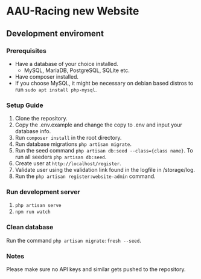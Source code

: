 # AAU-Racing new Website
## Development enviroment
### Prerequisites
- Have a database of your choice installed.
    - MySQL, MariaDB, PostgreSQL, SQLite etc.
- Have composer installed.
- If you choose MySQL, it might be necessary on debian based distros to run `sudo apt install php-mysql`.
### Setup Guide
1. Clone the repository.
2. Copy the .env.example and change the copy to .env and input your database info. 
3. Run `composer install` in the root directory.
4. Run database migrations `php artisan migrate`.
5. Run the seed command `php artisan db:seed --class={class name}`. To run all seeders `php artisan db:seed`.
6. Create user at `http://localhost/register`.
7. Validate user using the validation link found in the logfile in /storage/log. 
8. Run the `php artisan register:website-admin` command.

### Run development server
1. `php artisan serve`
2. `npm run watch`

### Clean database
Run the command `php artisan migrate:fresh --seed`.

### Notes
Please make sure no API keys and similar gets pushed to the repository.
